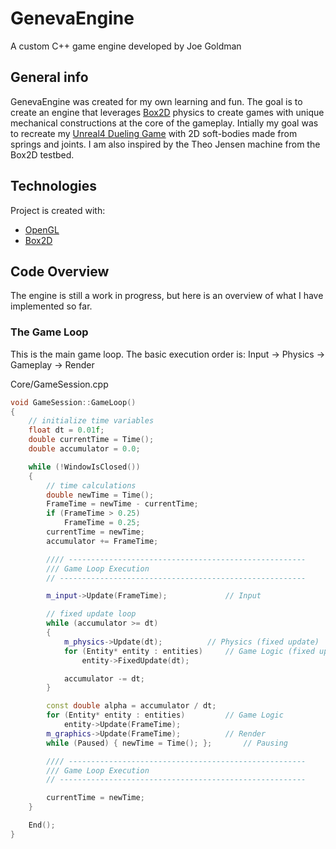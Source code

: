 # GenevaEngine
A custom C++ game engine developed by Joe Goldman

## General info
GenevaEngine was created for my own learning and fun. The goal is to create an engine that leverages [Box2D](https://box2d.org/) physics to create games with unique mechanical constructions at the core of the gameplay. Intially my goal was to recreate my [Unreal4 Dueling Game](https://www.joecgo.com/ue4-dueling-game) with 2D soft-bodies made from springs and joints. I am also inspired by the Theo Jensen machine from the Box2D testbed.
	
## Technologies
Project is created with:
* [OpenGL](https://www.opengl.org/)
* [Box2D](https://box2d.org/)
	
## Code Overview
The engine is still a work in progress, but here is an overview of what I have implemented so far.

### The Game Loop
This is the main game loop.
The basic execution order is: Input -> Physics -> Gameplay -> Render 

Core/GameSession.cpp
```cpp
void GameSession::GameLoop()
{
	// initialize time variables
	float dt = 0.01f;
	double currentTime = Time();
	double accumulator = 0.0;

	while (!WindowIsClosed())
	{
		// time calculations
		double newTime = Time();
		FrameTime = newTime - currentTime;
		if (FrameTime > 0.25)
			FrameTime = 0.25;
		currentTime = newTime;
		accumulator += FrameTime;

		//// -----------------------------------------------------
		/// Game Loop Execution
		// -------------------------------------------------------

		m_input->Update(FrameTime); 			// Input

		// fixed update loop
		while (accumulator >= dt)
		{
			m_physics->Update(dt);			// Physics (fixed update)
			for (Entity* entity : entities)		// Game Logic (fixed update)
				entity->FixedUpdate(dt);

			accumulator -= dt;
		}

		const double alpha = accumulator / dt;
		for (Entity* entity : entities)			// Game Logic
			entity->Update(FrameTime);
		m_graphics->Update(FrameTime); 			// Render
		while (Paused) { newTime = Time(); };		// Pausing

		//// -----------------------------------------------------
		/// Game Loop Execution
		// -------------------------------------------------------

		currentTime = newTime;
	}

	End();
}
```
